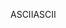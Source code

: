 <span data-ttu-id="2b007-101">ASCII</span><span class="sxs-lookup"><span data-stu-id="2b007-101">ASCII</span></span>
